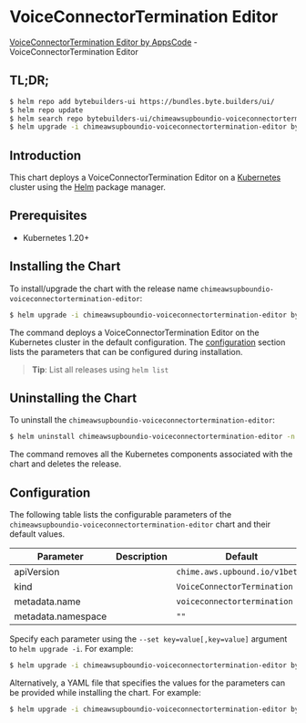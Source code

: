 # VoiceConnectorTermination Editor

[VoiceConnectorTermination Editor by AppsCode](https://byte.builders) - VoiceConnectorTermination Editor

## TL;DR;

```bash
$ helm repo add bytebuilders-ui https://bundles.byte.builders/ui/
$ helm repo update
$ helm search repo bytebuilders-ui/chimeawsupboundio-voiceconnectortermination-editor --version=v0.4.18
$ helm upgrade -i chimeawsupboundio-voiceconnectortermination-editor bytebuilders-ui/chimeawsupboundio-voiceconnectortermination-editor -n default --create-namespace --version=v0.4.18
```

## Introduction

This chart deploys a VoiceConnectorTermination Editor on a [Kubernetes](http://kubernetes.io) cluster using the [Helm](https://helm.sh) package manager.

## Prerequisites

- Kubernetes 1.20+

## Installing the Chart

To install/upgrade the chart with the release name `chimeawsupboundio-voiceconnectortermination-editor`:

```bash
$ helm upgrade -i chimeawsupboundio-voiceconnectortermination-editor bytebuilders-ui/chimeawsupboundio-voiceconnectortermination-editor -n default --create-namespace --version=v0.4.18
```

The command deploys a VoiceConnectorTermination Editor on the Kubernetes cluster in the default configuration. The [configuration](#configuration) section lists the parameters that can be configured during installation.

> **Tip**: List all releases using `helm list`

## Uninstalling the Chart

To uninstall the `chimeawsupboundio-voiceconnectortermination-editor`:

```bash
$ helm uninstall chimeawsupboundio-voiceconnectortermination-editor -n default
```

The command removes all the Kubernetes components associated with the chart and deletes the release.

## Configuration

The following table lists the configurable parameters of the `chimeawsupboundio-voiceconnectortermination-editor` chart and their default values.

|     Parameter      | Description |                  Default                  |
|--------------------|-------------|-------------------------------------------|
| apiVersion         |             | <code>chime.aws.upbound.io/v1beta1</code> |
| kind               |             | <code>VoiceConnectorTermination</code>    |
| metadata.name      |             | <code>voiceconnectortermination</code>    |
| metadata.namespace |             | <code>""</code>                           |


Specify each parameter using the `--set key=value[,key=value]` argument to `helm upgrade -i`. For example:

```bash
$ helm upgrade -i chimeawsupboundio-voiceconnectortermination-editor bytebuilders-ui/chimeawsupboundio-voiceconnectortermination-editor -n default --create-namespace --version=v0.4.18 --set apiVersion=chime.aws.upbound.io/v1beta1
```

Alternatively, a YAML file that specifies the values for the parameters can be provided while
installing the chart. For example:

```bash
$ helm upgrade -i chimeawsupboundio-voiceconnectortermination-editor bytebuilders-ui/chimeawsupboundio-voiceconnectortermination-editor -n default --create-namespace --version=v0.4.18 --values values.yaml
```
